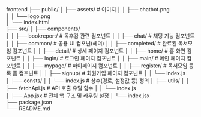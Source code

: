 frontend
├── public/
│   ├── assets/                # 이미지
│   │   ├── chatbot.png        
│   │   └── logo.png          
│   └── index.html           
├── src/
│   ├── components/          
│   │   ├── bookreport/        # 독후감 관련 컴포넌트
│   │   ├── chat/              # 채팅 기능 컴포넌트
│   │   ├── common/            # 공용 UI 컴포넌(헤더)
│   │   ├── completed/         # 완료된 독서모임 컴포넌트
│   │   ├── detail/            # 상세 페이지 컴포넌트
│   │   ├── home/              # 홈 화면 컴포넌트
│   │   ├── login/             # 로그인 페이지 컴포넌트
│   │   ├── main/              # 메인 페이지 컴포넌트
│   │   ├── mypage/            # 마이페이지 컴포넌트
│   │   ├── register/          # 독서모임 등록 폼 컴포넌트
│   │   ├── signup/            # 회원가입 페이지 컴포넌트
│   │   └── index.js           
│   ├── consts/
│   │   └── index.js           # 상수(경로, 설정값 등) 정의
│   ├── utils/
│   │   ├── fetchApi.js        # API 호출 유틸 함수
│   │   └── index.js          
│   ├── App.jsx                # 전체 앱 구조 및 라우팅 설정
│   └── index.jsx             
├── package.json               
└── README.md 